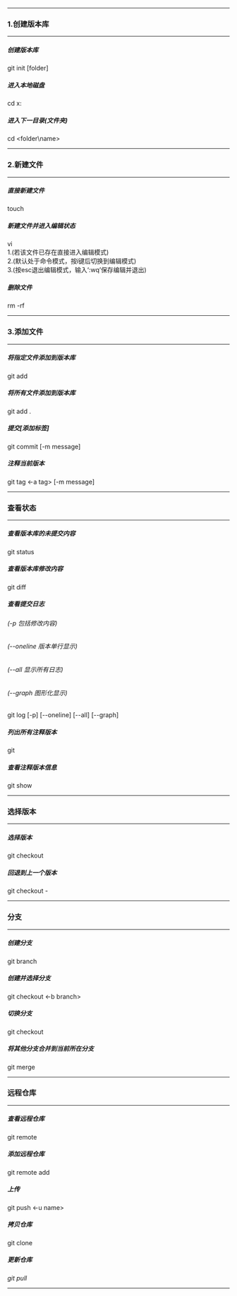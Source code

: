 ***
### 1.创建版本库
***
##### 创建版本库
git init [folder]
##### 进入本地磁盘
cd x:
##### 进入下一目录(文件夹)
cd <folder\name>
***
### 2.新建文件
***
##### 直接新建文件
touch <file>
##### 新建文件并进入编辑状态
vi <file> <br >
1.(若该文件已存在直接进入编辑模式) <br >
2.(默认处于命令模式，按i键后切换到编辑模式) <br >
3.(按esc退出编辑模式，输入‘:wq’保存编辑并退出) 
##### 删除文件
rm -rf <file>
***
### 3.添加文件	
***
##### 将指定文件添加到版本库
git add <file>
##### 将所有文件添加到版本库
git add .
##### 提交[添加标签]
git commit [-m message]
##### 注释当前版本
git tag <-a tag> [-m message]
***
### 查看状态	
***
##### 查看版本库的未提交内容
git status
##### 查看版本库修改内容
git diff <file>
##### 查看提交日志
###### (-p 包括修改内容)
###### (--oneline 版本单行显示)
###### (--all 显示所有日志)
###### (--graph 图形化显示)
git log [-p] [--oneline] [--all] [--graph]
##### 列出所有注释版本
git <tag>
##### 查看注释版本信息
git show <tag>
***
### 选择版本
***
##### 选择版本
git checkout <id> <tag>
##### 回退到上一个版本
git checkout - 
***
### 分支
***
##### 创建分支
git branch <branch>
##### 创建并选择分支
git checkout <-b branch>
##### 切换分支
git checkout <branch>
##### 将其他分支合并到当前所在分支
git merge <branch>
***
### 远程仓库	
***
##### 查看远程仓库
git remote
##### 添加远程仓库
git remote add <name> <remote address>
##### 上传
git push <-u name> <branch>
##### 拷贝仓库
git clone <address>
##### 更新仓库
git pull
***